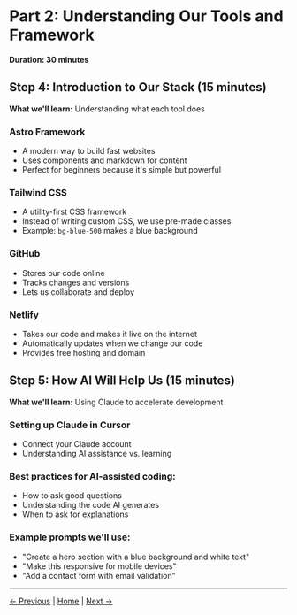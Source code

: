 # Part 2: Understanding Our Tools and Framework

**Duration: 30 minutes**

## Step 4: Introduction to Our Stack (15 minutes)

**What we'll learn:** Understanding what each tool does

### Astro Framework
- A modern way to build fast websites
- Uses components and markdown for content
- Perfect for beginners because it's simple but powerful

### Tailwind CSS
- A utility-first CSS framework
- Instead of writing custom CSS, we use pre-made classes
- Example: `bg-blue-500` makes a blue background

### GitHub
- Stores our code online
- Tracks changes and versions
- Lets us collaborate and deploy

### Netlify
- Takes our code and makes it live on the internet
- Automatically updates when we change our code
- Provides free hosting and domain

## Step 5: How AI Will Help Us (15 minutes)

**What we'll learn:** Using Claude to accelerate development

### Setting up Claude in Cursor
- Connect your Claude account
- Understanding AI assistance vs. learning

### Best practices for AI-assisted coding:
- How to ask good questions
- Understanding the code AI generates
- When to ask for explanations

### Example prompts we'll use:
- "Create a hero section with a blue background and white text"
- "Make this responsive for mobile devices"
- "Add a contact form with email validation"

---

[← Previous](01-setup.md) | [Home](../README.md) | [Next →](03-create-site.md)